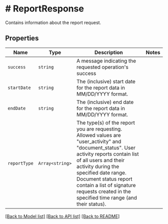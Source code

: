 # # ReportResponse

Contains information about the report request.

## Properties

Name | Type | Description | Notes
------------ | ------------- | ------------- | -------------
| `success` | ```string``` |  A message indicating the requested operation&#39;s success  |  |
| `startDate` | ```string``` |  The (inclusive) start date for the report data in MM/DD/YYYY format.  |  |
| `endDate` | ```string``` |  The (inclusive) end date for the report data in MM/DD/YYYY format.  |  |
| `reportType` | ```Array<string>``` |  The type(s) of the report you are requesting. Allowed values are &quot;user_activity&quot; and &quot;document_status&quot;. User activity reports contain list of all users and their activity during the specified date range. Document status report contain a list of signature requests created in the specified time range (and their status).  |  |

[[Back to Model list]](../../README.md#models) [[Back to API list]](../../README.md#endpoints) [[Back to README]](../../README.md)
